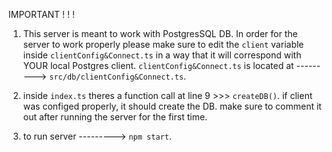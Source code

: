 IMPORTANT ! ! !

1. This server is meant to work with PostgresSQL DB. In order for the server to work properly please make sure to edit the <code>client</code> variable inside <code>clientConfig&Connect.ts</code>    in a way that it will correspond with YOUR local Postgres client.
<code>clientConfig&Connect.ts</code> is located at ---------> <code>src/db/clientConfig&Connect.ts</code>.

2. inside <code>index.ts</code> theres a function call at line 9 >>> <code>createDB()</code>. 
   if client was configed properly, it should create the DB. make sure to comment it out after running 
   the server for the first time.

3.  to run server ---------> <code>npm start</code>.
